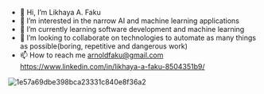 - 👋 Hi, I’m Likhaya A. Faku
- 👀 I’m interested in the narrow AI and machine learning applications
- 🌱 I’m currently learning software development and machine learning
- 💞️ I’m looking to collaborate on technologies to automate as many things as possible(boring, repetitive and dangerous work)
- 📫 How to reach me arnoldfaku@gmail.com https://www.linkedin.com/in/likhaya-a-faku-8504351b9/

![1e57a69dbe398bca23331c840e8f36a2](https://user-images.githubusercontent.com/80386070/186252370-690c0c7d-57bc-470f-89f6-1f44a22d1b1c.jpg)

